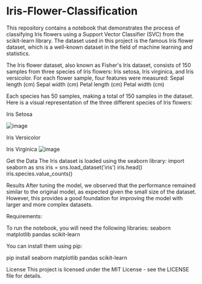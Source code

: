 # Iris-Flower-Classification
This repository contains a notebook that demonstrates the process of classifying Iris flowers using a Support Vector Classifier (SVC) from the scikit-learn library. The dataset used in this project is the famous Iris flower dataset, which is a well-known dataset in the field of machine learning and statistics.

The Iris flower dataset, also known as Fisher's Iris dataset, consists of 150 samples from three species of Iris flowers: Iris setosa, Iris virginica, and Iris versicolor. For each flower sample, four features were measured:
Sepal length (cm)
Sepal width (cm)
Petal length (cm)
Petal width (cm)

Each species has 50 samples, making a total of 150 samples in the dataset.
Here is a visual representation of the three different species of Iris flowers:

Iris Setosa

![image](https://github.com/user-attachments/assets/573da810-3752-4cfe-80a9-5040b0014633)

Iris Versicolor

Iris Virginica
![image](https://github.com/user-attachments/assets/d68aa307-8982-4ea2-8b5b-16725ad2c1da)

Get the Data
The Iris dataset is loaded using the seaborn library:
import seaborn as sns
iris = sns.load_dataset('iris')
iris.head()
iris.species.value_counts()

Results
After tuning the model, we observed that the performance remained similar to the original model, as expected given the small size of the dataset. However, this provides a good foundation for improving the model with larger and more complex datasets.

Requirements:

To run the notebook, you will need the following libraries:
seaborn
matplotlib
pandas
scikit-learn

You can install them using pip:

pip install seaborn matplotlib pandas scikit-learn

License
This project is licensed under the MIT License - see the LICENSE file for details.

